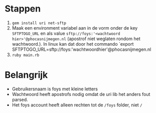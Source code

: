 # Stappen
1. `gem install uri net-sftp`
2. Maak een environment variabel aan in de vorm onder de key `SFTPTOGO_URL` en als value `sftp://foys:'<wachtwoord hier>'@phocasnijmegen.nl` (apostrof niet weglaten rondom het wachtwoord.). In linux kan dat door het commando `export SFTPTOGO_URL=sftp://foys:'wachtwoordhier'@phocasnijmegen.nl
3. `ruby main.rb`

# Belangrijk
- Gebruikersnaam is foys met kleine letters
- Wachtwoord heeft apostrofs nodig omdat de uri lib het anders fout parsed.
- Het foys account heeft alleen rechten tot de `/foys` folder, niet `/`

